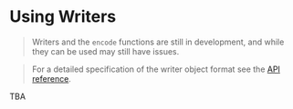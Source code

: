 # Using Writers

> Writers and the `encode` functions are still in development, and while they can be used may still have issues.

> For a detailed specification of the writer object format see the [API reference](docs/api-reference/specifications/writer-object-formats.md).

TBA
